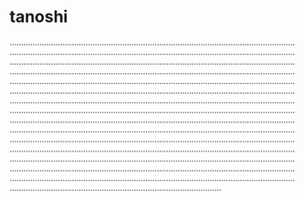 # tanoshi

................................................................................................................................................................................................................................................................................................................................................................................................................................................................................................................................................................................................................................................................................................................................................................................................................................................................................................................................................................................................................................................................................................................................................................................................................................................................................................................................................................................................................................................................................................................................................................................................................................................................................................................................................................................................................................................................................................................................................................................................................................